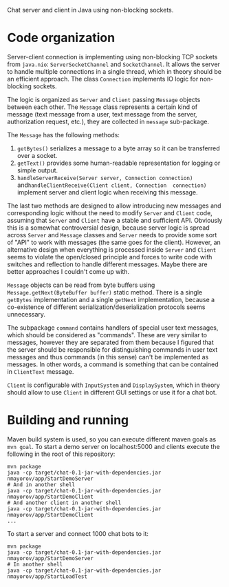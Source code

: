 Chat server and client in Java using non-blocking sockets.

Code organization
=================
Server-client connection is implementing using non-blocking TCP sockets from `java.nio`: `ServerSocketChannel` and `SocketChannel`.
It allows the server to handle multiple connections in a single thread, which in theory should be an efficient 
approach. The class `Connection` implements IO logic for non-blocking sockets.

The logic is organized as `Server` and `Client` passing `Message` objects between each other. The `Message` class
represents a certain kind of message (text message from a user, text message from the server, authorization request, etc.), 
they are collected in `message` sub-package. 

The `Message` has the following methods:
1. `getBytes()` serializes a message to a byte array so it can be transferred over a socket.
2. `getText()` provides some human-readable representation for logging or simple output.
3. `handleServerReceive(Server server, Connection connection)` and`handleClientReceive(Client client, Connection 
connection)` implement server and client logic when receiving this message.

The last two methods are designed to allow introducing new messages and corresponding logic without the need to 
modify `Server` and `Client` code, assuming that `Server` and `Client` have a stable and sufficient API. 
Obviously this is a somewhat controversial design, because server logic is spread across `Server` and `Message` 
classes and `Server` needs to provide some sort of "API" to work with messages (the same goes for the client). 
However, an alternative design when everything is processed inside `Server` and `Client` seems to violate the 
open/closed principle and forces to write code with switches and reflection to handle different messages. Maybe there 
are better approaches I couldn't come up with.

`Message` objects can be read from byte buffers using `Message.getNext(ByteBuffer buffer)` static method. There is a 
single `getBytes` implementation and a single `getNext` implementation, because a co-existence of different 
serialization/deserialization protocols seems unnecessary.

The subpackage `command` contains handlers of special user text messages, which should be considered as "commands". 
These are very similar to messages, however they are separated from them because I figured that the server should be 
responsible for distinguishing commands in user text messages and thus commands (in this sense) can't be implemented
as messages. In other words, a command is something that can be contained in `ClientText` message.

`Client` is configurable with `InputSystem` and `DisplaySystem`, which in theory should allow to use `Client` in 
different GUI settings or use it for a chat bot.

Building and running
====================
Maven build system is used, so you can execute different maven goals as `mvn goal`. To start a demo server on 
localhost:5000 and clients execute the following in the root of this repository:
```
mvn package
java -cp target/chat-0.1-jar-with-dependencies.jar nmayorov/app/StartDemoServer
# And in another shell
java -cp target/chat-0.1-jar-with-dependencies.jar nmayorov/app/StartDemoClient
# And another client in another shell
java -cp target/chat-0.1-jar-with-dependencies.jar nmayorov/app/StartDemoClient
... 
```

To start a server and connect 1000 chat bots to it:
```
mvn package
java -cp target/chat-0.1-jar-with-dependencies.jar nmayorov/app/StartDemoServer
# In another shell
java -cp target/chat-0.1-jar-with-dependencies.jar nmayorov/app/StartLoadTest
```
